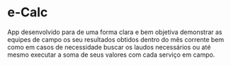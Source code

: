 # e-Calc
App desenvolvido para de uma forma clara e bem objetiva demonstrar as equipes de campo os seu resultados obtidos dentro do mês corrente bem como em casos de necessidade buscar os laudos necessários ou até mesmo executar a soma de seus valores com cada serviço em campo.
